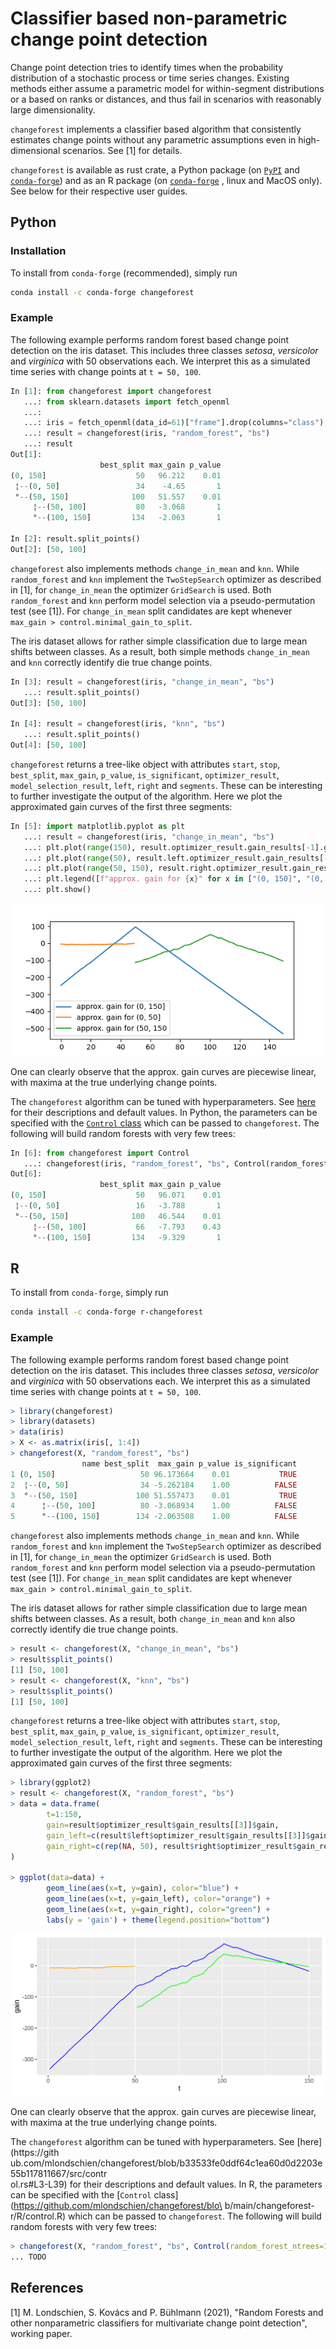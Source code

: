 # Classifier based non-parametric change point detection

Change point detection tries to identify times when the probability distribution of a
stochastic process or time series changes. Existing methods either assume a parametric
model for within-segment distributions or a based on ranks or distances, and thus fail
in scenarios with reasonably large dimensionality.

`changeforest` implements a classifier based algorithm that consistently estimates
change points without any parametric assumptions even in high-dimensional scenarios.
See [1] for details.

`changeforest` is available as rust crate, a Python package (on
[`PyPI`](https://pypi.org/project/changeforest/) and
[`conda-forge`](https://anaconda.org/conda-forge/changeforest))
and as an R package (on [`conda-forge`](https://anaconda.org/conda-forge/r-changeforest)
, linux and MacOS only). See below for their respective user guides.

## Python

### Installation

To install from `conda-forge` (recommended), simply run
```bash
conda install -c conda-forge changeforest
```

### Example

The following example performs random forest based change point detection on the iris
dataset. This includes three classes _setosa_, _versicolor_ and _virginica_ with 50
observations each. We interpret this as a simulated time series with change points at
`t = 50, 100`.

```python
In [1]: from changeforest import changeforest
   ...: from sklearn.datasets import fetch_openml
   ...:
   ...: iris = fetch_openml(data_id=61)["frame"].drop(columns="class").to_numpy()
   ...: result = changeforest(iris, "random_forest", "bs")
   ...: result
Out[1]:
                    best_split max_gain p_value
(0, 150]                    50   96.212    0.01
 ¦--(0, 50]                 34    -4.65       1
 °--(50, 150]              100   51.557    0.01
     ¦--(50, 100]           80   -3.068       1
     °--(100, 150]         134   -2.063       1

In [2]: result.split_points()
Out[2]: [50, 100]
```

`changeforest` also implements methods `change_in_mean` and `knn`. While `random_forest`
and `knn` implement the `TwoStepSearch` optimizer as described in [1], for
`change_in_mean` the optimizer `GridSearch` is used. Both `random_forest` and `knn`
perform model selection via a pseudo-permutation test (see [1]). For `change_in_mean`
split candidates are kept whenever `max_gain > control.minimal_gain_to_split`.

The iris dataset
allows for rather simple classification due to large mean shifts between classes. As a
result, both simple methods `change_in_mean` and `knn` correctly identify die true change points.

```python
In [3]: result = changeforest(iris, "change_in_mean", "bs")
   ...: result.split_points()
Out[3]: [50, 100]

In [4]: result = changeforest(iris, "knn", "bs")
   ...: result.split_points()
Out[4]: [50, 100]
```

`changeforest` returns a tree-like object with attributes `start`, `stop`, `best_split`, `max_gain`, `p_value`, `is_significant`, `optimizer_result`, `model_selection_result`, `left`, `right` and `segments`. These can be interesting to further investigate the output of the algorithm. Here we
plot the approximated gain curves of the first three segments:
```python
In [5]: import matplotlib.pyplot as plt
   ...: result = changeforest(iris, "change_in_mean", "bs")
   ...: plt.plot(range(150), result.optimizer_result.gain_results[-1].gain)
   ...: plt.plot(range(50), result.left.optimizer_result.gain_results[-1].gain)
   ...: plt.plot(range(50, 150), result.right.optimizer_result.gain_results[-1].gain)
   ...: plt.legend([f"approx. gain for {x}" for x in ["(0, 150]", "(0, 50]", "(50, 150"]])
   ...: plt.show()
```
<p align="center">
  <img src="docs/py-iris-approx-gains.png" />
</p>

One can clearly observe that the approx. gain curves are piecewise linear, with maxima
at the true underlying change points.

The `changeforest` algorithm can be tuned with hyperparameters. See [here](https://github.com/mlondschien/changeforest/blob/b33533fe0ddf64c1ea60d0d2203e55b117811667/src/control.rs#L3-L39)
for their descriptions and default values. In Python, the parameters can
be specified with the [`Control` class](https://github.com/mlondschien/changeforest/blob/b33533fe0ddf64c1ea60d0d2203e55b117811667/changeforest-py/changeforest/control.py#L1-L26)
which can be passed to `changeforest`. The following will build random forests with
very few trees:

```python
In [6]: from changeforest import Control
   ...: changeforest(iris, "random_forest", "bs", Control(random_forest_ntrees=10))
Out[6]:
                    best_split max_gain p_value
(0, 150]                    50   96.071    0.01
 ¦--(0, 50]                 16   -3.788       1
 °--(50, 150]              100   46.544    0.01
     ¦--(50, 100]           66   -7.793    0.43
     °--(100, 150]         134   -9.329       1
```

## R

To install from `conda-forge`, simply run
```bash
conda install -c conda-forge r-changeforest
```

### Example

The following example performs random forest based change point detection on the iris
dataset. This includes three classes _setosa_, _versicolor_ and _virginica_ with 50
observations each. We interpret this as a simulated time series with change points at
`t = 50, 100`.

```R
> library(changeforest)
> library(datasets)
> data(iris)
> X <- as.matrix(iris[, 1:4])
> changeforest(X, "random_forest", "bs")
                name best_split  max_gain p_value is_significant
1 (0, 150]                   50 96.173664    0.01           TRUE
2  ¦--(0, 50]                34 -5.262184    1.00          FALSE
3  °--(50, 150]             100 51.557473    0.01           TRUE
4      ¦--(50, 100]          80 -3.068934    1.00          FALSE
5      °--(100, 150]        134 -2.063508    1.00          FALSE
```

`changeforest` also implements methods `change_in_mean` and `knn`. While `random_forest`
and `knn` implement the `TwoStepSearch` optimizer as described in [1], for
`change_in_mean` the optimizer `GridSearch` is used. Both `random_forest` and `knn`
perform model selection via a pseudo-permutation test (see [1]). For `change_in_mean`
split candidates are kept whenever `max_gain > control.minimal_gain_to_split`.

The iris dataset allows for rather simple classification due to large mean shifts between classes. As a
result, both `change_in_mean` and `knn` also correctly identify die true change points.

```R
> result <- changeforest(X, "change_in_mean", "bs")
> result$split_points()
[1] [50, 100]
> result <- changeforest(X, "knn", "bs")
> result$split_points()
[1] [50, 100]
```

`changeforest` returns a tree-like object with attributes `start`, `stop`, `best_split`, `max_gain`, `p_value`, `is_significant`, `optimizer_result`, `model_selection_result`, `left`, `right` and `segments`. These can be interesting to further investigate the output of the algorithm. Here we
plot the approximated gain curves of the first three segments:
```R
> library(ggplot2)
> result <- changeforest(X, "random_forest", "bs")
> data = data.frame(
        t=1:150,
        gain=result$optimizer_result$gain_results[[3]]$gain,
        gain_left=c(result$left$optimizer_result$gain_results[[3]]$gain, rep(NA, 100)),
        gain_right=c(rep(NA, 50), result$right$optimizer_result$gain_results[[3]]$gain)
)

> ggplot(data=data) +
        geom_line(aes(x=t, y=gain), color="blue") + 
        geom_line(aes(x=t, y=gain_left), color="orange") + 
        geom_line(aes(x=t, y=gain_right), color="green") +
        labs(y = 'gain') + theme(legend.position="bottom")
```

<p align="center">
  <img src="docs/r-iris-approx-gains.png" />
</p>

One can clearly observe that the approx. gain curves are piecewise linear, with maxima
at the true underlying change points.

The `changeforest` algorithm can be tuned with hyperparameters. See [here](https://gith\
ub.com/mlondschien/changeforest/blob/b33533fe0ddf64c1ea60d0d2203e55b117811667/src/contr\
ol.rs#L3-L39) for their descriptions and default values. In R, the parameters can
be specified with the [`Control` class](https://github.com/mlondschien/changeforest/blo\
b/main/changeforest-r/R/control.R) which can be passed to `changeforest`. The following
will build random forests with very few trees:

```R
> changeforest(X, "random_forest", "bs", Control(random_forest_ntrees=10))
... TODO
```

## References

[1] M. Londschien, S. Kovács and P. Bühlmann (2021), "Random Forests and other nonparametric classifiers for multivariate change point detection", working paper.
